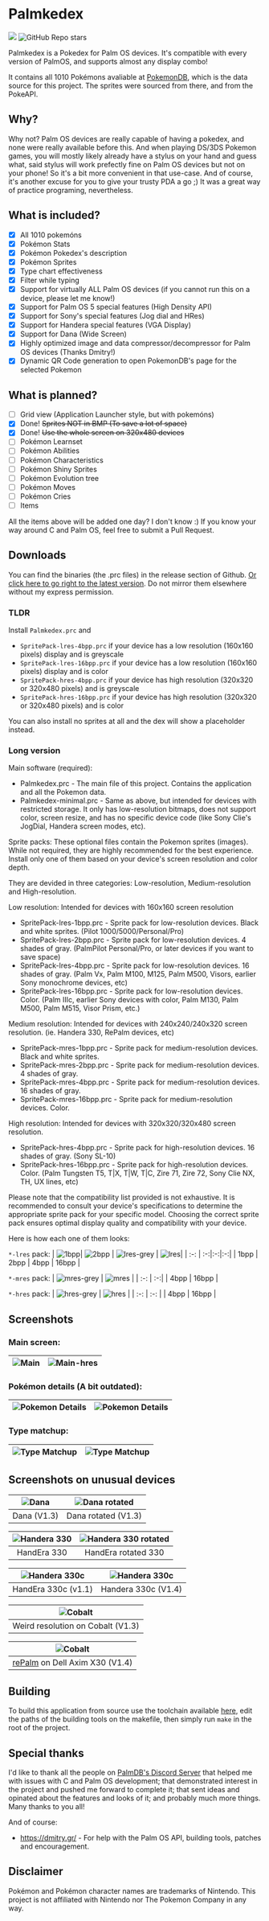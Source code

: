 # Palmkedex
<p align="start">
    <a alt="Palm OS">
        <img src="https://img.shields.io/badge/Palm%20OS-1.0%20thru%206.1-blue" />
    </a>
    <a>
        <img alt="GitHub Repo stars" src="https://img.shields.io/github/stars/Tavisco/Palmkedex?style=social">
    </a>
        
</p>
Palmkedex is a Pokedex for Palm OS devices. It's compatible with every version of PalmOS, and supports almost any display combo!

It contains all 1010 Pokémons avaliable at [PokemonDB](https://pokemondb.net/pokedex/), which is the data source for this project. 
The sprites were sourced from there, and from the PokeAPI.

## Why?
Why not? Palm OS devices are really capable of having a pokedex, and none were really available before this. And when playing DS/3DS Pokemon games, you will mostly likely already have a stylus on your hand and guess what, said stylus will work prefectly fine on Palm OS devices but not on your phone! So it's a bit more convenient in that use-case. And of course, it's another excuse for you to give your trusty PDA a go ;) It was a great way of practice programing, nevertheless.

## What is included?
- [X] All 1010 pokemóns
- [X] Pokémon Stats
- [X] Pokémon Pokedex's description
- [X] Pokémon Sprites
- [X] Type chart effectiveness
- [X] Filter while typing
- [X] Support for virtually ALL Palm OS devices (if you cannot run this on a device, please let me know!)
- [X] Support for Palm OS 5 special features (High Density API)
- [X] Support for Sony's special features (Jog dial and HRes)
- [X] Support for Handera special features (VGA Display)
- [X] Support for Dana (Wide Screen)
- [X] Highly optimized image and data compressor/decompressor for Palm OS devices (Thanks Dmitry!)
- [X] Dynamic QR Code generation to open PokemonDB's page for the selected Pokemon

## What is planned?
- [ ] Grid view (Application Launcher style, but with pokemóns)
- [X] Done! ~~Sprites NOT in BMP (To save a lot of space)~~
- [X] Done! ~~Use the whole screen on 320x480 devices~~
- [ ] Pokémon Learnset
- [ ] Pokémon Abilities
- [ ] Pokémon Characteristics
- [ ] Pokémon Shiny Sprites
- [ ] Pokémon Evolution tree
- [ ] Pokémon Moves
- [ ] Pokémon Cries
- [ ] Items

All the items above will be added one day? I don't know :) If you know your way around C and Palm OS, feel free to submit a Pull Request.

## Downloads
You can find the binaries (the .prc files) in the release section of Github. [Or click here to go right to the latest version](https://github.com/Tavisco/Palmkedex/releases/latest). Do not mirror them elsewhere without my express permission.

### TLDR
Install `Palmkedex.prc` and
- `SpritePack-lres-4bpp.prc` if your device has a low resolution (160x160 pixels) display and is greyscale
- `SpritePack-lres-16bpp.prc` if your device has a low resolution (160x160 pixels) display and is color
- `SpritePack-hres-4bpp.prc` if your device has high resolution (320x320 or 320x480 pixels) and is greyscale
- `SpritePack-hres-16bpp.prc` if your device has high resolution (320x320 or 320x480 pixels) and is color

You can also install no sprites at all and the dex will show a placeholder instead.

### Long version
Main software (required):
- Palmkedex.prc - The main file of this project. Contains the application and all the Pokemon data.
- Palmkedex-minimal.prc - Same as above, but intended for devices with restricted storage. It only has low-resolution bitmaps, does not support color, screen resize, and has no specific device code (like Sony Clie's JogDial, Handera screen modes, etc).

Sprite packs:
These optional files contain the Pokemon sprites (images). While not required, they are highly recommended for the best experience. Install only one of them based on your device's screen resolution and color depth.

They are devided in three categories: Low-resolution, Medium-resolution and High-resolution.

Low resolution: Intended for devices with 160x160 screen resolution
- SpritePack-lres-1bpp.prc  - Sprite pack for low-resolution devices. Black and white sprites. (Pilot 1000/5000/Personal/Pro)
- SpritePack-lres-2bpp.prc  - Sprite pack for low-resolution devices. 4 shades of gray. (PalmPilot Personal/Pro, or later devices if you want to save space)
- SpritePack-lres-4bpp.prc  - Sprite pack for low-resolution devices. 16 shades of gray. (Palm Vx, Palm M100, M125, Palm M500, Visors, earlier Sony monochrome devices, etc)
- SpritePack-lres-16bpp.prc - Sprite pack for low-resolution devices. Color. (Palm IIIc, earlier Sony devices with color, Palm M130, Palm M500, Palm M515, Visor Prism, etc.)

Medium resolution: Intended for devices with 240x240/240x320 screen resolution. (ie. Handera 330, RePalm devices, etc)
- SpritePack-mres-1bpp.prc  - Sprite pack for medium-resolution devices. Black and white sprites.
- SpritePack-mres-2bpp.prc  - Sprite pack for medium-resolution devices. 4 shades of gray.
- SpritePack-mres-4bpp.prc  - Sprite pack for medium-resolution devices. 16 shades of gray.
- SpritePack-mres-16bpp.prc - Sprite pack for medium-resolution devices. Color.

High resolution: Intended for devices with 320x320/320x480 screen resolution.
- SpritePack-hres-4bpp.prc  - Sprite pack for high-resolution devices. 16 shades of gray. (Sony SL-10)
- SpritePack-hres-16bpp.prc - Sprite pack for high-resolution devices. Color. (Palm Tungsten T5, T|X, T|W, T|C, Zire 71, Zire 72, Sony Clie NX, TH, UX lines, etc)

Please note that the compatibility list provided is not exhaustive. It is recommended to consult your device's specifications to determine the appropriate sprite pack for your specific model. 
Choosing the correct sprite pack ensures optimal display quality and compatibility with your device.

Here is how each one of them looks:

`*-lres` pack:
| ![1bpp](Rsc/Screenshots/1bpp.png)| ![2bpp](Rsc/Screenshots/2bpp.png) | ![lres-grey](Rsc/Screenshots/lres-grey.png) | ![lres](Rsc/Screenshots/lres.png)| 
| :-: | :-:|:-:|:-:|
| 1bpp | 2bpp | 4bpp | 16bpp |

`*-mres` pack:
| ![mres-grey](Rsc/Screenshots/mres-grey.png) | ![mres](Rsc/Screenshots/mres.png) | 
| :-: | :-:|
| 4bpp | 16bpp | 

`*-hres` pack:
| ![hres-grey](Rsc/Screenshots/hres-grey.png) | ![hres](Rsc/Screenshots/hres.png) | 
| :-: | :-: |
| 4bpp | 16bpp |


## Screenshots
### Main screen:
| ![Main](Rsc/Screenshots/M515-1.png) | ![Main-hres](Rsc/Screenshots/TX-1.png) | 
| :-: | :-: |

### Pokémon details (A bit outdated):
| ![Pokemon Details](Rsc/Screenshots/M515-2.png) | ![Pokemon Details](Rsc/Screenshots/TX-2.png) |
| :-: | :-: |

### Type matchup:
| ![Type Matchup](Rsc/Screenshots/M515-3.png) | ![Type Matchup](Rsc/Screenshots/TX-3.png) |
| :-: | :-: |

## Screenshots on unusual devices

| ![Dana](Rsc/Screenshots/dana.png) | ![Dana rotated](Rsc/Screenshots/dana_rotated.png) |
| :-: | :-: |
| Dana (V1.3) | Dana rotated (V1.3) |

| ![Handera 330](Rsc/Screenshots/handera-330-1.png) | ![Handera 330 rotated](Rsc/Screenshots/handera-330-2.png) |
| :-: | :-: |
| HandEra 330 | HandEra rotated 330|

| ![Handera 330c](Rsc/Screenshots/handera-330c-real.png) | ![Handera 330c](Rsc/Screenshots/handera-330c-1.png) |
| :-: | :-: |
| HandEra 330c (v1.1) | Handera 330c (V1.4)

| ![Cobalt](Rsc/Screenshots/cobalt_weird_resolution.png) |
| :-: |
| Weird resolution on Cobalt (V1.3) |

| ![Cobalt](Rsc/Screenshots/dell-axim-X30.png) |
| :-: |
| [rePalm](https://dmitry.gr/?r=05.Projects&proj=27.%20rePalm) on Dell Axim X30 (V1.4) |

## Building

To build this application from source use the toolchain available [here](https://www.palm2000.com/projects/compilingAndBuildingPalmOsAppsOnUbuntu2004LTS.php), edit the paths of the building tools on the makefile, then simply run `make` in the root of the project.

## Special thanks
I'd like to thank all the people on [PalmDB's Discord Server](https://palmdb.net/) that helped me with issues with C and Palm OS development; that demonstrated interest in the project and pushed me forward to complete it; that sent ideas and opinated about the features and looks of it; and probably much more things. Many thanks to you all!

And of course:
- https://dmitry.gr/ - For help with the Palm OS API, building tools, patches and encouragement.


## Disclaimer

Pokémon and Pokémon character names are trademarks of Nintendo. This project is not affiliated with Nintendo nor The Pokemon Company in any way.